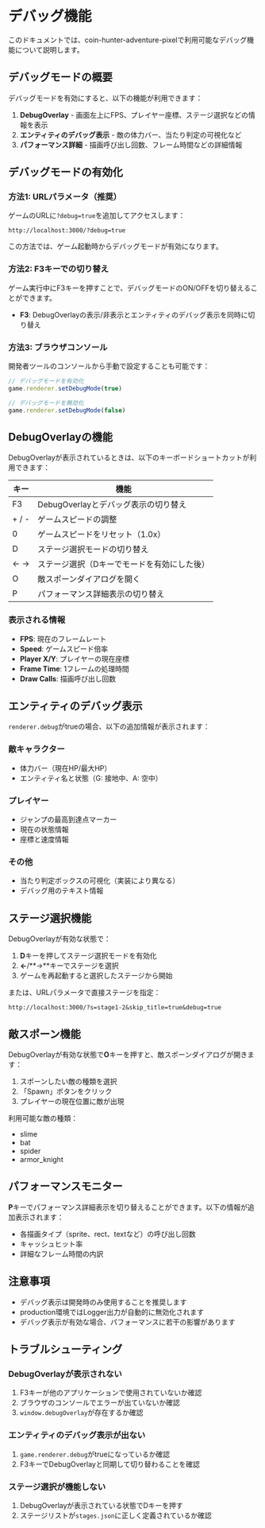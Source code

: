 # デバッグ機能

このドキュメントでは、coin-hunter-adventure-pixelで利用可能なデバッグ機能について説明します。

## デバッグモードの概要

デバッグモードを有効にすると、以下の機能が利用できます：

1. **DebugOverlay** - 画面左上にFPS、プレイヤー座標、ステージ選択などの情報を表示
2. **エンティティのデバッグ表示** - 敵の体力バー、当たり判定の可視化など
3. **パフォーマンス詳細** - 描画呼び出し回数、フレーム時間などの詳細情報

## デバッグモードの有効化

### 方法1: URLパラメータ（推奨）

ゲームのURLに`?debug=true`を追加してアクセスします：

```
http://localhost:3000/?debug=true
```

この方法では、ゲーム起動時からデバッグモードが有効になります。

### 方法2: F3キーでの切り替え

ゲーム実行中にF3キーを押すことで、デバッグモードのON/OFFを切り替えることができます。

- **F3**: DebugOverlayの表示/非表示とエンティティのデバッグ表示を同時に切り替え

### 方法3: ブラウザコンソール

開発者ツールのコンソールから手動で設定することも可能です：

```javascript
// デバッグモードを有効化
game.renderer.setDebugMode(true)

// デバッグモードを無効化
game.renderer.setDebugMode(false)
```

## DebugOverlayの機能

DebugOverlayが表示されているときは、以下のキーボードショートカットが利用できます：

| キー | 機能 |
|------|------|
| F3 | DebugOverlayとデバッグ表示の切り替え |
| + / - | ゲームスピードの調整 |
| 0 | ゲームスピードをリセット（1.0x） |
| D | ステージ選択モードの切り替え |
| ← → | ステージ選択（Dキーでモードを有効にした後） |
| O | 敵スポーンダイアログを開く |
| P | パフォーマンス詳細表示の切り替え |

### 表示される情報

- **FPS**: 現在のフレームレート
- **Speed**: ゲームスピード倍率
- **Player X/Y**: プレイヤーの現在座標
- **Frame Time**: 1フレームの処理時間
- **Draw Calls**: 描画呼び出し回数

## エンティティのデバッグ表示

`renderer.debug`がtrueの場合、以下の追加情報が表示されます：

### 敵キャラクター
- 体力バー（現在HP/最大HP）
- エンティティ名と状態（G: 接地中、A: 空中）

### プレイヤー
- ジャンプの最高到達点マーカー
- 現在の状態情報
- 座標と速度情報

### その他
- 当たり判定ボックスの可視化（実装により異なる）
- デバッグ用のテキスト情報

## ステージ選択機能

DebugOverlayが有効な状態で：

1. **D**キーを押してステージ選択モードを有効化
2. **←**/**→**キーでステージを選択
3. ゲームを再起動すると選択したステージから開始

または、URLパラメータで直接ステージを指定：

```
http://localhost:3000/?s=stage1-2&skip_title=true&debug=true
```

## 敵スポーン機能

DebugOverlayが有効な状態で**O**キーを押すと、敵スポーンダイアログが開きます：

1. スポーンしたい敵の種類を選択
2. 「Spawn」ボタンをクリック
3. プレイヤーの現在位置に敵が出現

利用可能な敵の種類：
- slime
- bat
- spider
- armor_knight

## パフォーマンスモニター

**P**キーでパフォーマンス詳細表示を切り替えることができます。以下の情報が追加表示されます：

- 各描画タイプ（sprite、rect、textなど）の呼び出し回数
- キャッシュヒット率
- 詳細なフレーム時間の内訳

## 注意事項

- デバッグ表示は開発時のみ使用することを推奨します
- production環境ではLogger出力が自動的に無効化されます
- デバッグ表示が有効な場合、パフォーマンスに若干の影響があります

## トラブルシューティング

### DebugOverlayが表示されない

1. F3キーが他のアプリケーションで使用されていないか確認
2. ブラウザのコンソールでエラーが出ていないか確認
3. `window.debugOverlay`が存在するか確認

### エンティティのデバッグ表示が出ない

1. `game.renderer.debug`がtrueになっているか確認
2. F3キーでDebugOverlayと同期して切り替わることを確認

### ステージ選択が機能しない

1. DebugOverlayが表示されている状態でDキーを押す
2. ステージリストが`stages.json`に正しく定義されているか確認